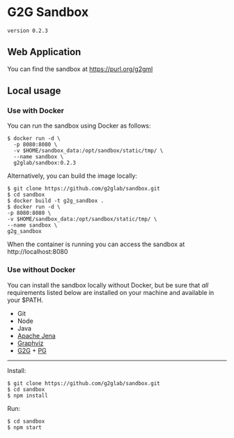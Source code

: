 # G2G Sandbox

`version 0.2.3`

## Web Application

You can find the sandbox at https://purl.org/g2gml

## Local usage

### Use with Docker

You can run the sandbox using Docker as follows:

    $ docker run -d \
      -p 8080:8080 \
      -v $HOME/sandbox_data:/opt/sandbox/static/tmp/ \
      --name sandbox \
      g2glab/sandbox:0.2.3

Alternatively, you can build the image locally:

    $ git clone https://github.com/g2glab/sandbox.git
    $ cd sandbox
    $ docker build -t g2g_sandbox .
    $ docker run -d \
    -p 8080:8080 \
    -v $HOME/sandbox_data:/opt/sandbox/static/tmp/ \
    --name sandbox \
    g2g_sandbox

When the container is running you can access the sandbox at http://localhost:8080

### Use without Docker

You can install the sandbox locally without Docker, but be sure that *all*  requirements listed below are installed on your machine and available in your $PATH.

* Git
* Node
* Java
* [Apache Jena](https://jena.apache.org/download/index.cgi#apache-jena)
* [Graphviz](https://graphviz.gitlab.io/download/)
* [G2G](https://github.com/g2glab/g2g) + [PG](https://github.com/g2glab/pg) 
  
---
Install:

    $ git clone https://github.com/g2glab/sandbox.git
    $ cd sandbox
    $ npm install

Run:

    $ cd sandbox
    $ npm start
